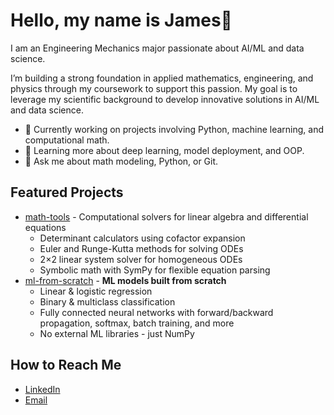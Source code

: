 # Hello, my name is James👋


I am an Engineering Mechanics major passionate about AI/ML and data science.

I’m building a strong foundation in applied mathematics, engineering, and physics through my coursework to support this passion. My goal is to leverage my scientific background to develop innovative solutions in AI/ML and data science.

- 🔭 Currently working on projects involving Python, machine learning, and computational math.
- 🌱 Learning more about deep learning, model deployment, and OOP.
- 💬 Ask me about math modeling, Python, or Git. 

## Featured Projects
- [math-tools](https://github.com/jamesmml/math-tools) - Computational solvers for linear algebra and differential equations
  - Determinant calculators using cofactor expansion
  - Euler and Runge-Kutta methods for solving ODEs
  - 2×2 linear system solver for homogeneous ODEs
  - Symbolic math with SymPy for flexible equation parsing
- [ml-from-scratch](https://github.com/jamesmml/ml-from-scratch) - **ML models built from scratch**
  - Linear & logistic regression  
  - Binary & multiclass classification  
  - Fully connected neural networks with forward/backward propagation, softmax, batch training, and more  
  - No external ML libraries - just NumPy  


## How to Reach Me
- [LinkedIn](https://www.linkedin.com/in/james-milgram-10a5a8325)
- [Email](mailto:jameswmilg@gmail.com)
